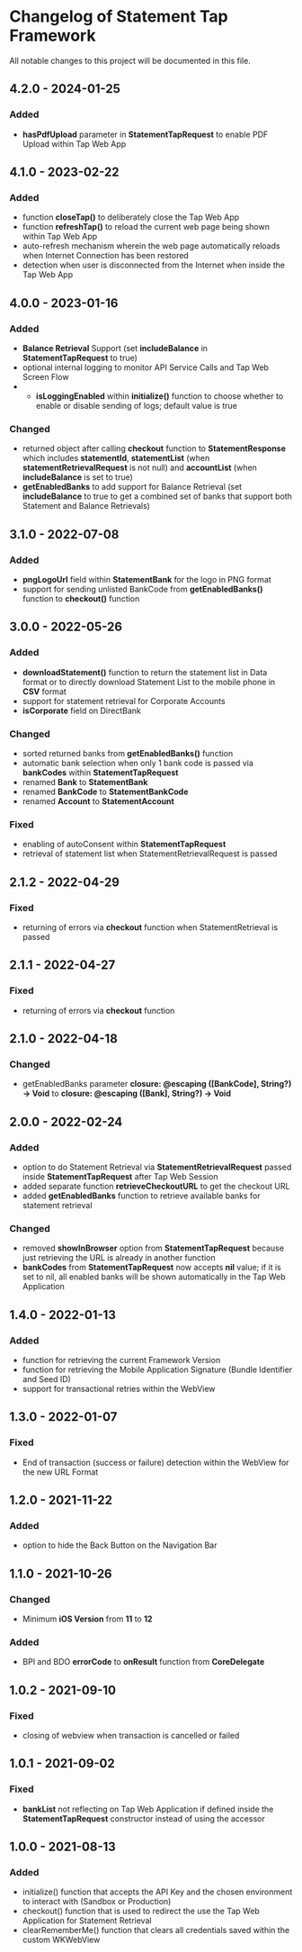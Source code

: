 # Changelog of Statement Tap Framework

All notable changes to this project will be documented in this file.

## 4.2.0 - 2024-01-25

### Added

- **hasPdfUpload** parameter in **StatementTapRequest** to enable PDF Upload within Tap Web App

## 4.1.0 - 2023-02-22

### Added

- function **closeTap()** to deliberately close the Tap Web App
- function **refreshTap()** to reload the current web page being shown within Tap Web App
- auto-refresh mechanism wherein the web page automatically reloads when Internet Connection has been restored
- detection when user is disconnected from the Internet when inside the Tap Web App

## 4.0.0 - 2023-01-16

### Added

- **Balance Retrieval** Support (set **includeBalance** in **StatementTapRequest** to true)
- optional internal logging to monitor API Service Calls and Tap Web Screen Flow
- -  **isLoggingEnabled** within **initialize()** function to choose whether to enable or disable sending of logs; default value is true

### Changed

- returned object after calling **checkout** function to **StatementResponse** which includes **statementId**, **statementList** (when **statementRetrievalRequest** is not null) and **accountList** (when **includeBalance** is set to true)
- **getEnabledBanks** to add support for Balance Retrieval (set **includeBalance** to true to get a combined set of banks that support both Statement and Balance Retrievals)

## 3.1.0 - 2022-07-08

### Added

- **pngLogoUrl** field  within **StatementBank** for the logo in PNG format
- support for sending unlisted BankCode from **getEnabledBanks()** function to **checkout()** function

## 3.0.0 - 2022-05-26

### Added

- **downloadStatement()** function to return the statement list in Data format or to directly download Statement List to the mobile phone in **CSV** format
-  support for statement retrieval for Corporate Accounts
-  **isCorporate** field on DirectBank

### Changed

-  sorted returned banks from **getEnabledBanks()** function
-  automatic bank selection when only 1 bank code is passed via **bankCodes** within **StatementTapRequest**
-  renamed **Bank** to **StatementBank**
-  renamed **BankCode** to **StatementBankCode**
-  renamed **Account** to **StatementAccount**

### Fixed

-  enabling of autoConsent within **StatementTapRequest**
-  retrieval of statement list when StatementRetrievalRequest is passed

## 2.1.2 - 2022-04-29

### Fixed

-  returning of errors via **checkout** function when StatementRetrieval is passed

## 2.1.1 - 2022-04-27

### Fixed

-  returning of errors via **checkout** function

## 2.1.0 - 2022-04-18

### Changed

-  getEnabledBanks parameter **closure: @escaping ([BankCode], String?) -> Void** to **closure: @escaping ([Bank], String?) -> Void**

## 2.0.0 - 2022-02-24

### Added

- option to do Statement Retrieval via **StatementRetrievalRequest** passed inside **StatementTapRequest** after Tap Web Session
- added separate function **retrieveCheckoutURL** to get the checkout URL
- added **getEnabledBanks** function to retrieve available banks for statement retrieval

### Changed

- removed **showInBrowser** option from **StatementTapRequest** because just retrieving the URL is already in another function
- **bankCodes** from **StatementTapRequest** now accepts **nil** value; if it is set to nil, all enabled banks will be shown automatically in the Tap Web Application

## 1.4.0 - 2022-01-13

### Added

- function for retrieving the current Framework Version
- function for retrieving the Mobile Application Signature (Bundle Identifier and Seed ID)
- support for transactional retries within the WebView

## 1.3.0 - 2022-01-07

### Fixed

- End of transaction (success or failure) detection within the WebView for the new URL Format

## 1.2.0 - 2021-11-22

### Added

- option to hide the Back Button on the Navigation Bar

## 1.1.0 - 2021-10-26

### Changed

- Minimum **iOS Version** from **11** to **12**

### Added

- BPI and BDO **errorCode** to **onResult** function from **CoreDelegate**

## 1.0.2 - 2021-09-10

### Fixed

- closing of webview when transaction is cancelled or failed

## 1.0.1 - 2021-09-02

### Fixed

- **bankList** not reflecting on Tap Web Application if defined inside the **StatementTapRequest** constructor instead of using the accessor

## 1.0.0 - 2021-08-13

### Added

- initialize() function that accepts the API Key and the chosen environment to interact with (Sandbox or Production)
- checkout() function that is used to redirect the use the Tap Web Application for Statement Retrieval
- clearRememberMe() function that clears all credentials saved within the custom WKWebView
